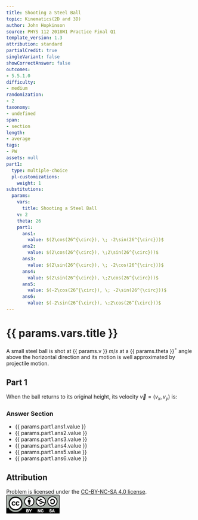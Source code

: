 ```yaml
---
title: Shooting a Steel Ball
topic: Kinematics(2D and 3D)
author: John Hopkinson
source: PHYS 112 2018W1 Practice Final Q1
template_version: 1.3
attribution: standard
partialCredit: true
singleVariant: false
showCorrectAnswer: false
outcomes:
- 5.5.1.0
difficulty:
- medium
randomization:
- 2
taxonomy:
- undefined
span:
- section
length:
- average
tags:
- PW
assets: null
part1:
  type: multiple-choice
  pl-customizations:
    weight: 1
substitutions:
  params:
    vars:
      title: Shooting a Steel Ball
    v: 2
    theta: 26
    part1:
      ans1:
        value: $(2\cos(26^{\circ}), \; -2\sin(26^{\circ}))$
      ans2:
        value: $(2\cos(26^{\circ}), \;2\sin(26^{\circ}))$
      ans3:
        value: $(2\sin(26^{\circ}), \; -2\cos(26^{\circ}))$
      ans4:
        value: $(2\sin(26^{\circ}), \;2\cos(26^{\circ}))$
      ans5:
        value: $(-2\cos(26^{\circ}), \; -2\sin(26^{\circ}))$
      ans6:
        value: $(-2\sin(26^{\circ}), \;2\cos(26^{\circ}))$
---
```

# {{ params.vars.title }}
A small steel ball is shot at {{ params.v }} $m/s$ at a {{ params.theta }}$^{\circ}$ angle above the horizontal direction and its motion is well approximated by projectile motion.

## Part 1

When the ball returns to its original height, its velocity $\overrightarrow{v} = (v_x, v_y)$ is:

### Answer Section

- {{ params.part1.ans1.value }}
- {{ params.part1.ans2.value }}
- {{ params.part1.ans3.value }}
- {{ params.part1.ans4.value }}
- {{ params.part1.ans5.value }}
- {{ params.part1.ans6.value }}

## Attribution

Problem is licensed under the [CC-BY-NC-SA 4.0 license](https://creativecommons.org/licenses/by-nc-sa/4.0/).<br> ![The Creative Commons 4.0 license requiring attribution-BY, non-commercial-NC, and share-alike-SA license.](https://raw.githubusercontent.com/firasm/bits/master/by-nc-sa.png)
